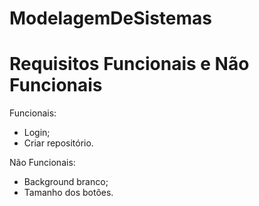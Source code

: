 # ModelagemDeSistemas
# Requisitos Funcionais e Não Funcionais

Funcionais:<br>
- Login;<br>
- Criar repositório.<br>

Não Funcionais:<br>
- Background branco;<br>
- Tamanho dos botões.<br>
